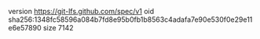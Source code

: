 version https://git-lfs.github.com/spec/v1
oid sha256:1348fc58596a084b7fd8e95b0fb1b8563c4adafa7e90e530f0e29e11e6e57890
size 7142
